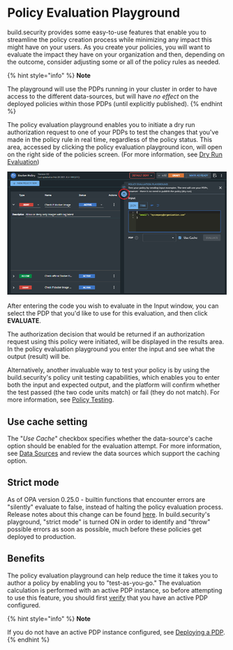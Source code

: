 # Policy Evaluation Playground

build.security provides some easy-to-use features that enable you to streamline the policy creation process while minimizing any impact this might have on your users. As you create your policies, you will want to evaluate the impact they have on your organization and then, depending on the outcome, consider adjusting some or all of the policy rules as needed.

{% hint style="info" %}
**Note**

The playground will use the PDPs running in your cluster in order to have access to the different data-sources, but will have _no effect_ on the deployed policies within those PDPs \(until explicitly published\).
{% endhint %}

The policy evaluation playground enables you to initiate a dry run authorization request to one of your PDPs to test the changes that you've made in the policy rule in real time, regardless of the policy status. This area, accessed by clicking the policy evaluation playground icon, will open on the right side of the policies screen. \(For more information, see [Dry Run Evaluation](../quickstarts/testing-your-policy/dry-run-evaluation.md)\)

![Policy Evaluator Playground](../.gitbook/assets/image%20%2816%29.png)

After entering the code you wish to evaluate in the Input window, you can select the PDP that you'd like to use for this evaluation, and then click **EVALUATE**. 

The authorization decision that would be returned if an authorization request using this policy were initiated, will be displayed in the results area. In the policy evaluation playground you enter the input and see what the output \(result\) will be.

Alternatively, another invaluable way to test your policy is by using the build.security's policy unit testing capabilities, which enables you to enter both the input and expected output, and the platform will confirm whether the test passed \(the two code units match\) or fail \(they do not match\). For more information, see [Policy Testing](policy-testing/).

## Use cache setting

The "_Use Cache_" checkbox specifies whether the data-source's cache option should be enabled for the evaluation attempt. For more information, see [Data Sources](../data-sources/) and review the data sources which support the caching option.

## Strict mode

As of OPA version 0.25.0 - builtin functions that encounter errors are "silently" evaluate to false, instead of halting the policy evaluation process. Release notes about this change can be found [here](https://github.com/open-policy-agent/opa/releases/tag/v0.25.0). In build.security's playground, "strict mode" is turned ON in order to identify and "throw" possible errors as soon as possible, much before these policies get deployed to production.

## Benefits

The policy evaluation playground can help reduce the time it takes you to author a policy by enabling you to "test-as-you-go." The evaluation calculation is performed with an active PDP instance, so before attempting to use this feature, you should first [verify](../project-settings/pdp-settings.md) that you have an active PDP configured.

{% hint style="info" %}
**Note**

If you do not have an active PDP instance configured, see [Deploying a PDP](../policy-decision-points-pdp/creating-a-new-pdp-configuration.md).
{% endhint %}



